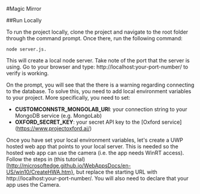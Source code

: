 #Magic Mirror

##Run Locally

To run the project locally, clone the project and navigate to the root folder through the command prompt. Once there, run the following command: 
```
node server.js. 
```
This will create a local node server. Take note of the port that the server is using. Go to your browser and type: http://localhost:your-port-number/ to verify is working.

On the prompt, you will see that the there is a warning regarding connecting to the database. To solve this, you need to add local environment variables to your project. More specifically, you need to set:
- **CUSTOMCONNSTR_MONGOLAB_URI**: your connection string to your MongoDB service (e.g. MongoLab)
- **OXFORD_SECRET_KEY**: your secret API key to the [Oxford service] (https://www.projectoxford.ai/)

Once you have set your local environment variables, let's create a UWP hosted web app that points to your local server. This is needed so the hosted web app can use the camera (i.e. the app needs WinRT access). 
Follow the steps in (this tutorial) [http://microsoftedge.github.io/WebAppsDocs/en-US/win10/CreateHWA.htm}, but replace the starting URL with http://localhost:your-port-number/. You will also need to declare that your app uses the Camera.
